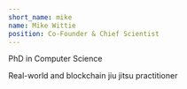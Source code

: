 ```yaml
---
short_name: mike
name: Mike Wittie
position: Co-Founder & Chief Scientist
---
```

PhD in Computer Science

Real-world and blockchain jiu jitsu practitioner
